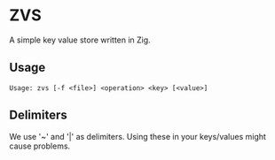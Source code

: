 ZVS
===

A simple key value store written in Zig.

## Usage
```
Usage: zvs [-f <file>] <operation> <key> [<value>]
```

## Delimiters
We use '~' and '|' as delimiters. Using these in your keys/values might cause problems.
